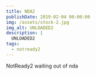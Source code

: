 ```yaml
---
title: NDA2
publishDate: 2019-02-04 00:00:00
img: /assets/stock-2.jpg
img_alt: UNLOADED2
description: |
  UNLOADED2
tags:
  - notready2
---
```


NotReady2 waiting out of nda